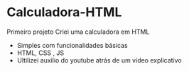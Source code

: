 # Calculadora-HTML
Primeiro projeto
Criei uma calculadora em HTML
- Simples com funcionalidades básicas
- HTML, CSS , JS
- Ultilizei auxilio do youtube atrás de um vídeo explicativo
